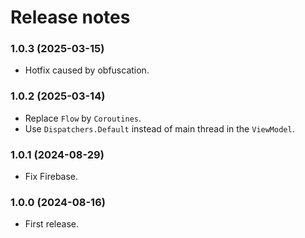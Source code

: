 # Release notes #

### 1.0.3 (2025-03-15) ###

* Hotfix caused by obfuscation.

### 1.0.2 (2025-03-14) ###

* Replace `Flow` by `Coroutines`.
* Use `Dispatchers.Default` instead of main thread in the `ViewModel`.

### 1.0.1 (2024-08-29) ###

* Fix Firebase.

### 1.0.0 (2024-08-16) ###

* First release.
